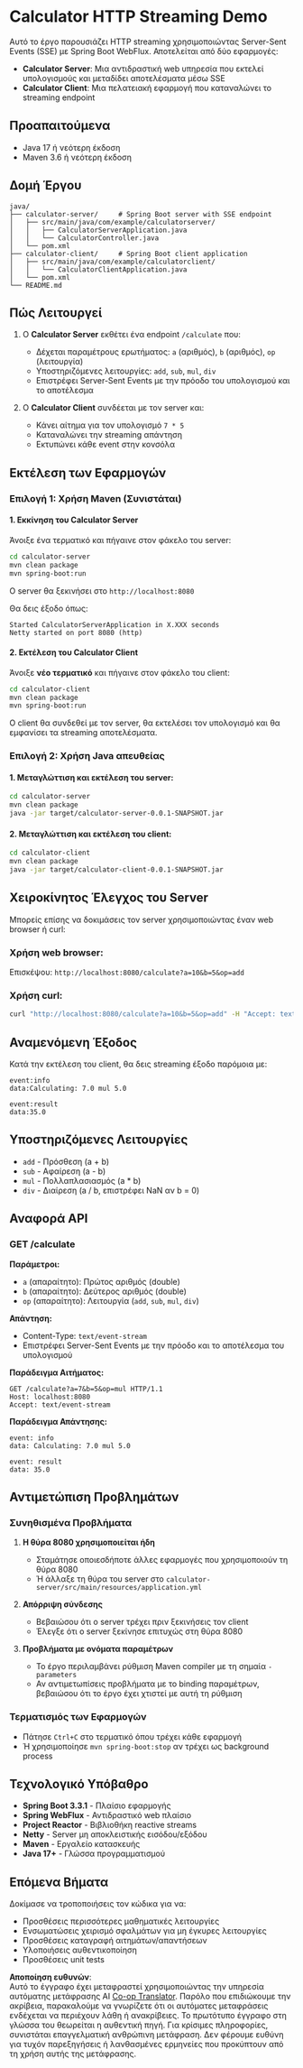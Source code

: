<!--
CO_OP_TRANSLATOR_METADATA:
{
  "original_hash": "acd4010e430da00946a154f62847a169",
  "translation_date": "2025-07-13T21:11:41+00:00",
  "source_file": "03-GettingStarted/06-http-streaming/solution/java/README.md",
  "language_code": "el"
}
-->
# Calculator HTTP Streaming Demo

Αυτό το έργο παρουσιάζει HTTP streaming χρησιμοποιώντας Server-Sent Events (SSE) με Spring Boot WebFlux. Αποτελείται από δύο εφαρμογές:

- **Calculator Server**: Μια αντιδραστική web υπηρεσία που εκτελεί υπολογισμούς και μεταδίδει αποτελέσματα μέσω SSE  
- **Calculator Client**: Μια πελατειακή εφαρμογή που καταναλώνει το streaming endpoint

## Προαπαιτούμενα

- Java 17 ή νεότερη έκδοση  
- Maven 3.6 ή νεότερη έκδοση

## Δομή Έργου

```
java/
├── calculator-server/     # Spring Boot server with SSE endpoint
│   ├── src/main/java/com/example/calculatorserver/
│   │   ├── CalculatorServerApplication.java
│   │   └── CalculatorController.java
│   └── pom.xml
├── calculator-client/     # Spring Boot client application
│   ├── src/main/java/com/example/calculatorclient/
│   │   └── CalculatorClientApplication.java
│   └── pom.xml
└── README.md
```

## Πώς Λειτουργεί

1. Ο **Calculator Server** εκθέτει ένα endpoint `/calculate` που:  
   - Δέχεται παραμέτρους ερωτήματος: `a` (αριθμός), `b` (αριθμός), `op` (λειτουργία)  
   - Υποστηριζόμενες λειτουργίες: `add`, `sub`, `mul`, `div`  
   - Επιστρέφει Server-Sent Events με την πρόοδο του υπολογισμού και το αποτέλεσμα

2. Ο **Calculator Client** συνδέεται με τον server και:  
   - Κάνει αίτημα για τον υπολογισμό `7 * 5`  
   - Καταναλώνει την streaming απάντηση  
   - Εκτυπώνει κάθε event στην κονσόλα

## Εκτέλεση των Εφαρμογών

### Επιλογή 1: Χρήση Maven (Συνιστάται)

#### 1. Εκκίνηση του Calculator Server

Άνοιξε ένα τερματικό και πήγαινε στον φάκελο του server:

```bash
cd calculator-server
mvn clean package
mvn spring-boot:run
```

Ο server θα ξεκινήσει στο `http://localhost:8080`

Θα δεις έξοδο όπως:  
```
Started CalculatorServerApplication in X.XXX seconds
Netty started on port 8080 (http)
```

#### 2. Εκτέλεση του Calculator Client

Άνοιξε **νέο τερματικό** και πήγαινε στον φάκελο του client:

```bash
cd calculator-client
mvn clean package
mvn spring-boot:run
```

Ο client θα συνδεθεί με τον server, θα εκτελέσει τον υπολογισμό και θα εμφανίσει τα streaming αποτελέσματα.

### Επιλογή 2: Χρήση Java απευθείας

#### 1. Μεταγλώττιση και εκτέλεση του server:

```bash
cd calculator-server
mvn clean package
java -jar target/calculator-server-0.0.1-SNAPSHOT.jar
```

#### 2. Μεταγλώττιση και εκτέλεση του client:

```bash
cd calculator-client
mvn clean package
java -jar target/calculator-client-0.0.1-SNAPSHOT.jar
```

## Χειροκίνητος Έλεγχος του Server

Μπορείς επίσης να δοκιμάσεις τον server χρησιμοποιώντας έναν web browser ή curl:

### Χρήση web browser:  
Επισκέψου: `http://localhost:8080/calculate?a=10&b=5&op=add`

### Χρήση curl:  
```bash
curl "http://localhost:8080/calculate?a=10&b=5&op=add" -H "Accept: text/event-stream"
```

## Αναμενόμενη Έξοδος

Κατά την εκτέλεση του client, θα δεις streaming έξοδο παρόμοια με:

```
event:info
data:Calculating: 7.0 mul 5.0

event:result
data:35.0
```

## Υποστηριζόμενες Λειτουργίες

- `add` - Πρόσθεση (a + b)  
- `sub` - Αφαίρεση (a - b)  
- `mul` - Πολλαπλασιασμός (a * b)  
- `div` - Διαίρεση (a / b, επιστρέφει NaN αν b = 0)

## Αναφορά API

### GET /calculate

**Παράμετροι:**  
- `a` (απαραίτητο): Πρώτος αριθμός (double)  
- `b` (απαραίτητο): Δεύτερος αριθμός (double)  
- `op` (απαραίτητο): Λειτουργία (`add`, `sub`, `mul`, `div`)

**Απάντηση:**  
- Content-Type: `text/event-stream`  
- Επιστρέφει Server-Sent Events με την πρόοδο και το αποτέλεσμα του υπολογισμού

**Παράδειγμα Αιτήματος:**  
```
GET /calculate?a=7&b=5&op=mul HTTP/1.1
Host: localhost:8080
Accept: text/event-stream
```

**Παράδειγμα Απάντησης:**  
```
event: info
data: Calculating: 7.0 mul 5.0

event: result
data: 35.0
```

## Αντιμετώπιση Προβλημάτων

### Συνηθισμένα Προβλήματα

1. **Η θύρα 8080 χρησιμοποιείται ήδη**  
   - Σταμάτησε οποιεσδήποτε άλλες εφαρμογές που χρησιμοποιούν τη θύρα 8080  
   - Ή άλλαξε τη θύρα του server στο `calculator-server/src/main/resources/application.yml`

2. **Απόρριψη σύνδεσης**  
   - Βεβαιώσου ότι ο server τρέχει πριν ξεκινήσεις τον client  
   - Έλεγξε ότι ο server ξεκίνησε επιτυχώς στη θύρα 8080

3. **Προβλήματα με ονόματα παραμέτρων**  
   - Το έργο περιλαμβάνει ρύθμιση Maven compiler με τη σημαία `-parameters`  
   - Αν αντιμετωπίσεις προβλήματα με το binding παραμέτρων, βεβαιώσου ότι το έργο έχει χτιστεί με αυτή τη ρύθμιση

### Τερματισμός των Εφαρμογών

- Πάτησε `Ctrl+C` στο τερματικό όπου τρέχει κάθε εφαρμογή  
- Ή χρησιμοποίησε `mvn spring-boot:stop` αν τρέχει ως background process

## Τεχνολογικό Υπόβαθρο

- **Spring Boot 3.3.1** - Πλαίσιο εφαρμογής  
- **Spring WebFlux** - Αντιδραστικό web πλαίσιο  
- **Project Reactor** - Βιβλιοθήκη reactive streams  
- **Netty** - Server μη αποκλειστικής εισόδου/εξόδου  
- **Maven** - Εργαλείο κατασκευής  
- **Java 17+** - Γλώσσα προγραμματισμού

## Επόμενα Βήματα

Δοκίμασε να τροποποιήσεις τον κώδικα για να:  
- Προσθέσεις περισσότερες μαθηματικές λειτουργίες  
- Ενσωματώσεις χειρισμό σφαλμάτων για μη έγκυρες λειτουργίες  
- Προσθέσεις καταγραφή αιτημάτων/απαντήσεων  
- Υλοποιήσεις αυθεντικοποίηση  
- Προσθέσεις unit tests

**Αποποίηση ευθυνών**:  
Αυτό το έγγραφο έχει μεταφραστεί χρησιμοποιώντας την υπηρεσία αυτόματης μετάφρασης AI [Co-op Translator](https://github.com/Azure/co-op-translator). Παρόλο που επιδιώκουμε την ακρίβεια, παρακαλούμε να γνωρίζετε ότι οι αυτόματες μεταφράσεις ενδέχεται να περιέχουν λάθη ή ανακρίβειες. Το πρωτότυπο έγγραφο στη γλώσσα του θεωρείται η αυθεντική πηγή. Για κρίσιμες πληροφορίες, συνιστάται επαγγελματική ανθρώπινη μετάφραση. Δεν φέρουμε ευθύνη για τυχόν παρεξηγήσεις ή λανθασμένες ερμηνείες που προκύπτουν από τη χρήση αυτής της μετάφρασης.